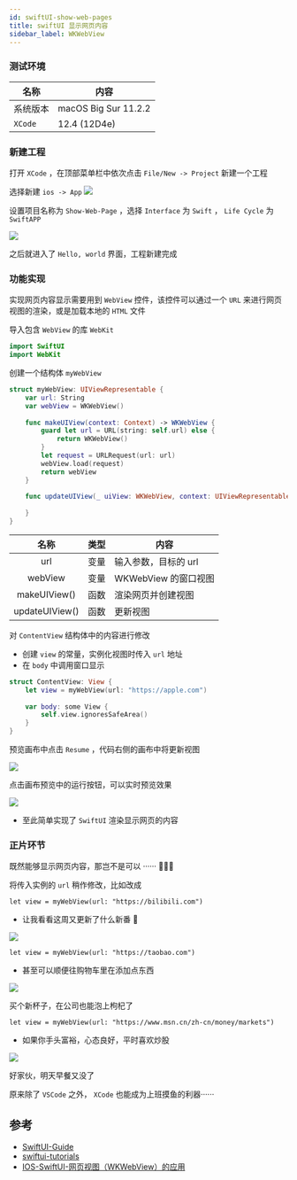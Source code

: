 ```yaml
---
id: swiftUI-show-web-pages
title: swiftUI 显示网页内容
sidebar_label: WKWebView
---
```


### 测试环境

名称 | 内容 |
---------|----------|
 系统版本 | macOS Big Sur 11.2.2 |
 `XCode` | 12.4 (12D4e) |


### 新建工程
打开 `XCode` ，在顶部菜单栏中依次点击 `File/New -> Project` 新建一个工程

选择新建 `ios -> App`
![](https://pictures-1304295136.cos.ap-guangzhou.myqcloud.com/screenshot/macOS/xcode-new-project.png)

设置项目名称为 `Show-Web-Page` ，选择 `Interface` 为 `Swift` ， `Life Cycle` 为 `SwiftAPP`

![](https://pictures-1304295136.cos.ap-guangzhou.myqcloud.com/screenshot/macOS/NewProject-show-web-page.png)

之后就进入了 `Hello, world` 界面，工程新建完成

### 功能实现
实现网页内容显示需要用到 `WebView` 控件，该控件可以通过一个 `URL` 来进行网页视图的渲染，或是加载本地的 `HTML` 文件

导入包含 `WebView` 的库 `WebKit`

``` swift
import SwiftUI
import WebKit
```

创建一个结构体 `myWebView`

``` swift
struct myWebView: UIViewRepresentable {
    var url: String
    var webView = WKWebView()
    
    func makeUIView(context: Context) -> WKWebView {
        guard let url = URL(string: self.url) else {
            return WKWebView()
        }
        let request = URLRequest(url: url)
        webView.load(request)
        return webView
    }
    
    func updateUIView(_ uiView: WKWebView, context: UIViewRepresentableContext<myWebView>) {
        
    }
}
```

名称 | 类型 |内容 |
:--------------:|:---:|----------|
 url            | 变量 | 输入参数，目标的 url |
 webView        | 变量 | WKWebView 的窗口视图 |
 makeUIView()   | 函数 | 渲染网页并创建视图 |
 updateUIView() | 函数 | 更新视图 |

对 `ContentView` 结构体中的内容进行修改

- 创建 `view` 的常量，实例化视图时传入 `url` 地址
- 在 `body` 中调用窗口显示

``` swift
struct ContentView: View {
    let view = myWebView(url: "https://apple.com")
    
    var body: some View {
        self.view.ignoresSafeArea()
    }
}
```

预览画布中点击 `Resume` ，代码右侧的画布中将更新视图

![](https://pictures-1304295136.cos.ap-guangzhou.myqcloud.com/screenshot/macOS/xcode-Resume.png)

点击画布预览中的运行按钮，可以实时预览效果

![](https://pictures-1304295136.cos.ap-guangzhou.myqcloud.com/screenshot/macOS/show-web-page-apple.png)

- 至此简单实现了 `SwiftUI` 渲染显示网页的内容

### 正片环节
既然能够显示网页内容，那岂不是可以 ······ 🐠🐠🐠

将传入实例的 `url` 稍作修改，比如改成

`let view = myWebView(url: "https://bilibili.com")`

- 让我看看这周又更新了什么新番 🤩

![](https://pictures-1304295136.cos.ap-guangzhou.myqcloud.com/screenshot/macOS/show-web-page-bilibili.png)

`let view = myWebView(url: "https://taobao.com")`

- 甚至可以顺便往购物车里在添加点东西

![](https://pictures-1304295136.cos.ap-guangzhou.myqcloud.com/screenshot/macOS/show-web-page-taobao.png)

买个新杯子，在公司也能泡上枸杞了

`let view = myWebView(url: "https://www.msn.cn/zh-cn/money/markets")`

- 如果你手头富裕，心态良好，平时喜欢炒股

![](https://pictures-1304295136.cos.ap-guangzhou.myqcloud.com/screenshot/macOS/show-web-page-money.png)

好家伙，明天早餐又没了

原来除了 `VSCode` 之外， `XCode` 也能成为上班摸鱼的利器······

## 参考

- [SwiftUI-Guide](https://github.com/fzhlee/SwiftUI-Guide)
- [swiftui-tutorials](https://developer.apple.com/tutorials/swiftui/)
- [IOS-SwiftUI-网页视图（WKWebView）的应用](https://zhuanlan.zhihu.com/p/150072567)
